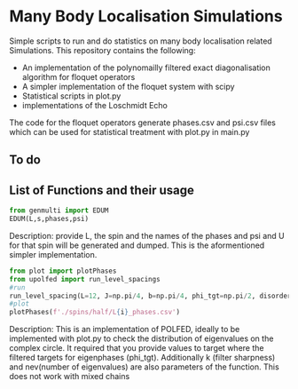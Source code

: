 # Many Body Localisation Simulations
Simple scripts to run and do statistics on many body localisation related Simulations. This repository contains the following:
- An implementation of the polynomailly filtered exact diagonalisation algorithm for floquet operators
- A simpler implementation of the floquet system with scipy
- Statistical scripts in plot.py 
- implementations of the Loschmidt Echo

The code for the floquet operators generate phases.csv and psi.csv files which can be used for statistical treatment with plot.py in main.py

## To do


## List of Functions and their usage
```py
from genmulti import EDUM
EDUM(L,s,phases,psi)
```
Description: provide L, the spin and the names of the phases and psi and U for that spin will be generated and dumped.
This is the aformentioned simpler implementation.

```py
from plot import plotPhases
from upolfed import run_level_spacings
#run
run_level_spacing(L=12, J=np.pi/4, b=np.pi/4, phi_tgt=np.pi/2, disorder=True, fphases="phases.csv",fpsi="psi.csv")
#plot
plotPhases(f'./spins/half/L{i}_phases.csv')
```
Description: This is an implementation of POLFED, ideally to be implemented with plot.py to check the distribution of eigenvalues on the complex circle. It required that you provide values to target where
the filtered targets for eigenphases (phi_tgt). Additionally k (filter sharpness) and nev(number of eigenvalues) are also parameters of the function. This does not work with mixed chains 
